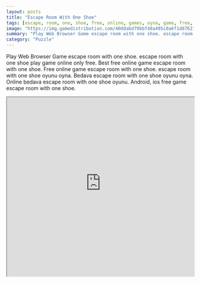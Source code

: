 ```yaml
---
layout: posts
title: "Escape Room With One Shoe"
tags: [escape, room, one, shoe, free, online, games, oyna, game, free, games, play, play, games]
image: "https://img.gamedistribution.com/40ddabd79bbf48a495c0a6f1d87621f8.jpg"
summary: "Play Web Browser Game escape room with one shoe. escape room with one shoe play game online only free. Best free online game escape room with one shoe. Free online game escape room with one shoe. escape room with one shoe oyunu oyna. Bedava escape room with one shoe oyunu oyna. Online bedava escape room with one shoe oyunu. Android, ios free game escape room with one shoe."
category: "Puzzle"
---
```


Play Web Browser Game escape room with one shoe. escape room with one shoe play game online only free. Best free online game escape room with one shoe. Free online game escape room with one shoe. escape room with one shoe oyunu oyna. Bedava escape room with one shoe oyunu oyna. Online bedava escape room with one shoe oyunu. Android, ios free game escape room with one shoe.

<iframe width="100%" height="480px;" src="https://flash.gamedistribution.com?game=40ddabd79bbf48a495c0a6f1d87621f8"></iframe>